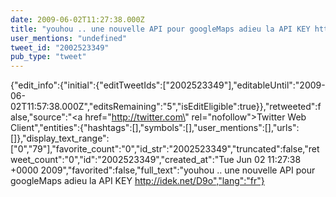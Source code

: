 ```yaml
---
date: 2009-06-02T11:27:38.000Z
title: "youhou .. une nouvelle API pour googleMaps adieu la API KEY http://idek.net/D9o″"
user_mentions: "undefined"
tweet_id: "2002523349"
pub_type: "tweet"
---
```

{"edit_info":{"initial":{"editTweetIds":["2002523349"],"editableUntil":"2009-06-02T11:57:38.000Z","editsRemaining":"5","isEditEligible":true}},"retweeted":false,"source":"<a href=\"http://twitter.com\" rel=\"nofollow\">Twitter Web Client</a>","entities":{"hashtags":[],"symbols":[],"user_mentions":[],"urls":[]},"display_text_range":["0","79"],"favorite_count":"0","id_str":"2002523349","truncated":false,"retweet_count":"0","id":"2002523349","created_at":"Tue Jun 02 11:27:38 +0000 2009","favorited":false,"full_text":"youhou .. une nouvelle API pour googleMaps adieu la API KEY http://idek.net/D9o","lang":"fr"}
